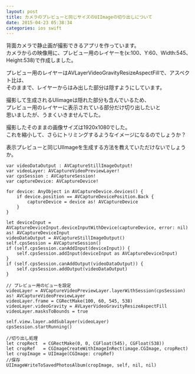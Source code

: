 ```yaml
---
layout: post
title: カメラのプレビューと同じサイズのUIImageの切り出しについて
date: 2015-04-23 05:38:34
categories: ios swift
---
```

<p>背面カメラで静止画が撮影できるアプリを作っています。<br>
カメラからの映像用に、プレビュー用のレイヤーを(x:100、Y:60、Width:545、Height:538)で作成しました。</p>

<p>プレビュー用のレイヤーはAVLayerVideoGravityResizeAspectFillで、アスペクト比は、<br>
そのままで、レイヤーからはみ出した部分は隠すようにしています。</p>

<p>撮影して生成されるUIimageは隠れた部分も含んでいるため、<br>
プレビュー用のレイヤーに表示されている部分だけ切り出したいと<br>
思いましたが、うまくいきませんでした。</p>

<p>撮影したそのままの画像サイズは1920x1080でした。<br>
これを縮小して、さらにトリミングするようなイメージになるのでしょうか？</p>

<p>表示プレビューと同じUIImageを生成する方法を教えていただけないでしょうか。</p>

<pre><code>var videoDataOutput : AVCaptureStillImageOutput!
var videoLayer: AVCaptureVideoPreviewLayer!
var cpsSession : AVCaptureSession!
var captureDevice: AVCaptureDevice!

for device: AnyObject in AVCaptureDevice.devices() {
    if device.position == AVCaptureDevicePosition.Back {
        captureDevice = device as! AVCaptureDevice
    }
}

let deviceInput = AVCaptureDeviceInput.deviceInputWithDevice(captureDevice, error: nil) as! AVCaptureDeviceInput
videoDataOutput = AVCaptureStillImageOutput()
self.cpsSession = AVCaptureSession()
if (self.cpsSession.canAddInput(deviceInput)) {
    self.cpsSession.addInput(deviceInput as AVCaptureDeviceInput)
}
if (self.cpsSession.canAddOutput(videoDataOutput)) {
    self.cpsSession.addOutput(videoDataOutput)
}

// プレビュー用のビューを設定
videoLayer = AVCaptureVideoPreviewLayer.layerWithSession(cpsSession) as! AVCaptureVideoPreviewLayer
videoLayer.frame = CGRectMake(100, 60, 545, 538)
videoLayer.videoGravity = AVLayerVideoGravityResizeAspectFill
videoLayer.masksToBounds = true

self.view.layer.addSublayer(videoLayer)
cpsSession.startRunning()

//切り出し処理
let cropRect  = CGRectMake(0, 0, CGFloat(545), CGFloat(538))
let cropRef   = CGImageCreateWithImageInRect(image.CGImage, cropRect)
let cropImage = UIImage(CGImage: cropRef)
//保存
UIImageWriteToSavedPhotosAlbum(cropImage, self, nil, nil)
</code></pre>
